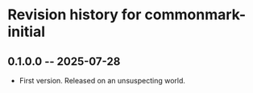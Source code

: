 # Revision history for commonmark-initial

## 0.1.0.0 -- 2025-07-28

* First version. Released on an unsuspecting world.
